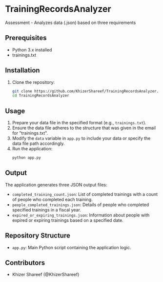 # TrainingRecordsAnalyzer
Assessment - Analyzes data (.json) based on three requirements

## Prerequisites

- Python 3.x installed
- trainings.txt

## Installation

1. Clone the repository:
    ```bash
    git clone https://github.com/KhizerShareef/TrainingRecordsAnalyzer.git
    cd TrainingRecordsAnalyzer
    ```

## Usage

1. Prepare your data file in the specified format (e.g., `trainings.txt`).
2. Ensure the data file adheres to the structure that was given in the email for "trainings.txt".
3. Modify the `data` variable in `app.py` to include your data or specify the data file path accordingly.
4. Run the application:
    ```bash
    python app.py
    ```

## Output

The application generates three JSON output files:
- `completed_training_count.json`: List of completed trainings with a count of people who completed each training.
- `people_completed_trainings.json`: Details of people who completed specified trainings in a fiscal year.
- `expired_or_expiring_trainings.json`: Information about people with expired or expiring trainings based on a specified date.

## Repository Structure

- `app.py`: Main Python script containing the application logic.


## Contributors

- Khizer Shareef (@KhizerShareef)
